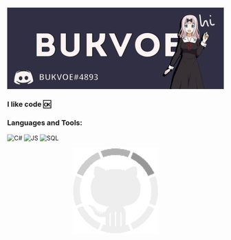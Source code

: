 ![Header](https://github.com/Bukvoe/Bukvoe/blob/main/assets/header.png)
### I like code 🆗
### Languages and Tools:
![C#](https://img.shields.io/badge/-C%23-2d2b43?style=for-the-badge&logo=.net&logoColor=ffffff)
![JS](https://img.shields.io/badge/-JavaScript-2d2b43?style=for-the-badge&logo=JavaScript&logoColor=ffffff)
![SQL](https://img.shields.io/badge/-Sql-2d2b43?style=for-the-badge&logo=mysql&logoColor=ffffff)

<p align="center">
  <img width="200" height="200" src="https://github.com/Bukvoe/Bukvoe/blob/main/assets/githubload.gif">
</p>